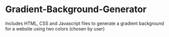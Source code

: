 # Gradient-Background-Generator
Includes HTML, CSS and Javascript files to generate a gradient background for a website using two colors (chosen by user)
